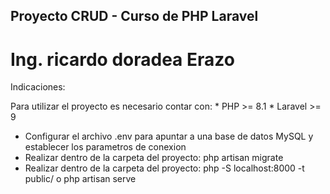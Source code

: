 

## Proyecto CRUD - Curso de PHP Laravel

# Ing. ricardo doradea Erazo

Indicaciones:

Para utilizar el proyecto es necesario contar con:
    * PHP >= 8.1
    * Laravel >= 9
 
* Configurar el archivo .env para apuntar a una base de datos MySQL y establecer los parametros de conexion
* Realizar dentro de la carpeta del proyecto: php artisan migrate
* Realizar dentro de la carpeta del proyecto: php -S localhost:8000 -t public/   o   php artisan serve
